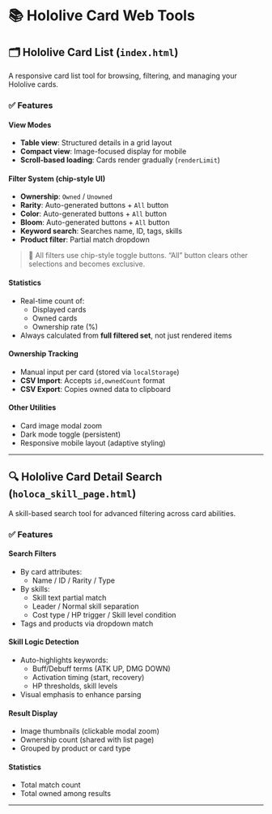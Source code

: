 # 📚 Hololive Card Web Tools

## 🗂 Hololive Card List (`index.html`)

A responsive card list tool for browsing, filtering, and managing your Hololive cards.

### ✅ Features

#### View Modes
- **Table view**: Structured details in a grid layout
- **Compact view**: Image-focused display for mobile
- **Scroll-based loading**: Cards render gradually (`renderLimit`)

#### Filter System (chip-style UI)
- **Ownership**: `Owned` / `Unowned`
- **Rarity**: Auto-generated buttons + `All` button
- **Color**: Auto-generated buttons + `All` button
- **Bloom**: Auto-generated buttons + `All` button
- **Keyword search**: Searches name, ID, tags, skills
- **Product filter**: Partial match dropdown

> 🧠 All filters use chip-style toggle buttons. “All” button clears other selections and becomes exclusive.

#### Statistics
- Real-time count of:
  - Displayed cards
  - Owned cards
  - Ownership rate (%)
- Always calculated from **full filtered set**, not just rendered items

#### Ownership Tracking
- Manual input per card (stored via `localStorage`)
- **CSV Import**: Accepts `id,ownedCount` format
- **CSV Export**: Copies owned data to clipboard

#### Other Utilities
- Card image modal zoom
- Dark mode toggle (persistent)
- Responsive mobile layout (adaptive styling)

---

## 🔍 Hololive Card Detail Search (`holoca_skill_page.html`)

A skill-based search tool for advanced filtering across card abilities.

### ✅ Features

#### Search Filters
- By card attributes:
  - Name / ID / Rarity / Type
- By skills:
  - Skill text partial match
  - Leader / Normal skill separation
  - Cost type / HP trigger / Skill level condition
- Tags and products via dropdown match

#### Skill Logic Detection
- Auto-highlights keywords:
  - Buff/Debuff terms (ATK UP, DMG DOWN)
  - Activation timing (start, recovery)
  - HP thresholds, skill levels
- Visual emphasis to enhance parsing

#### Result Display
- Image thumbnails (clickable modal zoom)
- Ownership count (shared with list page)
- Grouped by product or card type

#### Statistics
- Total match count
- Total owned among results

---
